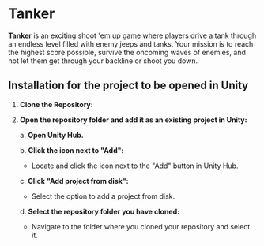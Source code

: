 # Tanker
 
**Tanker** is an exciting shoot 'em up game where players drive a tank through an endless level filled with enemy jeeps and tanks. Your mission is to reach the highest score possible, survive the oncoming waves of enemies, and not let them get through your backline or shoot you down.

## Installation for the project to be opened in Unity

1. **Clone the Repository:**

2. **Open the repository folder and add it as an existing project in Unity:**

   a. **Open Unity Hub.**

   b. **Click the icon next to "Add":**
      - Locate and click the icon next to the "Add" button in Unity Hub.

   c. **Click "Add project from disk":**
      - Select the option to add a project from disk.

   d. **Select the repository folder you have cloned:**
      - Navigate to the folder where you cloned your repository and select it.
